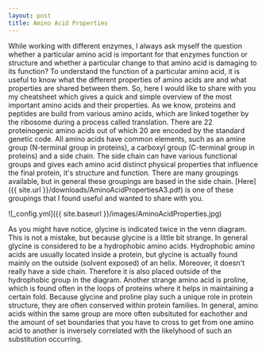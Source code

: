 ```yaml
---
layout: post
title: Amino Acid Properties
---
```


While working with different enzymes, I always ask myself the question whether a particular amino acid is important for that enzymes function or structure and whether a particular change to that amino acid is damaging to its function? To understand the function of a particular amino acid, it is useful to know what the different properties of amino acids are and what properties are shared between them. So, here I would like to share with you my cheatsheet which gives a quick and simple overview of the most important amino acids and their properties. 
As we know, proteins and peptides are build from various amino acids, which are linked together by the ribosome during a process called translation. There are 22 proteinogenic amino acids out of which 20 are encoded by the standard genetic code. All amino acids have common elements, such as an amine group (N-terminal group in proteins), a carboxyl group (C-terminal group in proteins) and a side chain. The side chain can have various functional groups and gives each amino acid distinct physical properties that influence the final protein, it's structure and function. There are many groupings available, but in general these groupings are based in the side chain. [Here]({{ site.url }}/downloads/AminoAcidPropertiesA3.pdf) is one of these groupings that I found useful and wanted to share with you. 

![_config.yml]({{ site.baseurl }}/images/AminoAcidProperties.jpg)

As you might have notice, glycine is indicated twice in the venn diagram. This is not a mistake, but because glycine is a little bit strange. In general glycine is considered to be a hydrophobic amino acids. Hydrophobic amino acids are usually located inside a protein, but glycine is actually found mainly on the outside (solvent exposed) of an helix. Moreover, it doesn't really have a side chain. Therefore it is also placed outside of the hydrophobic group in the diagram. Another strange amino acid is proline, which is found often in the loops of proteins where it helps in maintaining a certain fold. Because glycine and proline play such a unique role in protein structure, they are often conserved within protein families. In general, amino acids within the same group are more often subsituted for eachother and the amount of set boundaries that you have to cross to get from one amino acid to another is inversely correlated with the likelyhood of such an substitution occurring.
